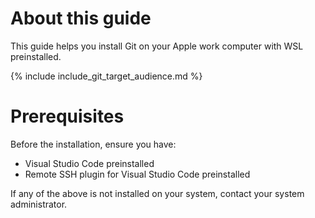 # About this guide

This guide helps you install Git on your Apple work computer with WSL preinstalled.

{% include include_git_target_audience.md %}

# Prerequisites

Before the installation, ensure you have:

- Visual Studio Code preinstalled
- Remote SSH plugin for Visual Studio Code preinstalled

If any of the above is not installed on your system, contact your system administrator.
